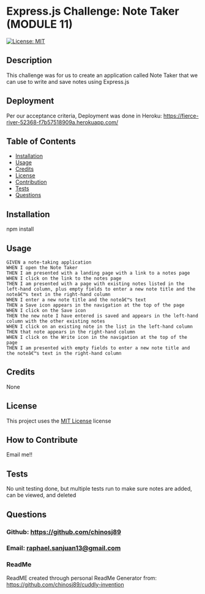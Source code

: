 
  # Express.js Challenge: Note Taker (MODULE 11)

  [![License: MIT](https://img.shields.io/badge/License-MIT-yellow.svg)](https://opensource.org/licenses/MIT)

 
  ## Description
  This challenge was for us to create an application called Note Taker that we can use to write and save notes using Express.js

  ## Deployment
  Per our acceptance criteria, Deployment was done in Heroku: https://fierce-river-52368-f7b57518909a.herokuapp.com/ 
  
  <!-- Add a screenshot of your application here -->
  ## Table of Contents
  - [Installation](#installation)
  - [Usage](#usage)
  - [Credits](#credits)
  - [License](#license)
  - [Contribution](#how-to-contribute)
  - [Tests](#tests)
  - [Questions](#questions)
  
  ## Installation
  npm install
  
  ## Usage 
  ```
  GIVEN a note-taking application
WHEN I open the Note Taker
THEN I am presented with a landing page with a link to a notes page
WHEN I click on the link to the notes page
THEN I am presented with a page with existing notes listed in the left-hand column, plus empty fields to enter a new note title and the noteâ€™s text in the right-hand column
WHEN I enter a new note title and the noteâ€™s text
THEN a Save icon appears in the navigation at the top of the page
WHEN I click on the Save icon
THEN the new note I have entered is saved and appears in the left-hand column with the other existing notes
WHEN I click on an existing note in the list in the left-hand column
THEN that note appears in the right-hand column
WHEN I click on the Write icon in the navigation at the top of the page
THEN I am presented with empty fields to enter a new note title and the noteâ€™s text in the right-hand column
  ```
  
  ## Credits
  None
  
  ## License
  This project uses the [MIT License](https://opensource.org/licenses/MIT) license
  
  ## How to Contribute
  Email me!!
  
  ## Tests
  No unit testing done, but multiple tests run to make sure notes are added, can be viewed, and deleted
  
  ## Questions
  ### Github: https://github.com/chinosj89
  ### Email: raphael.sanjuan13@gmail.com
  
  ### ReadMe 
  ReadME created through personal ReadMe Generator from: https://github.com/chinosj89/cuddly-invention

